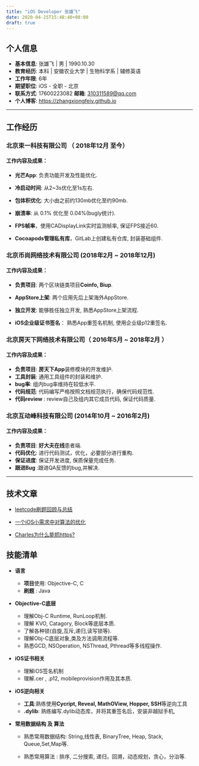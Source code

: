 ```yaml
---
title: "iOS Developer 张雄飞"
date: 2020-04-25T15:48:40+08:00
draft: true
---
```


## 个人信息

 - **基本信息**: 张雄飞 | 男 | 1990.10.30 
 - **教育经历**: 本科 | 安徽农业大学 | 生物科学系 | 辅修英语
 - **工作年限**: 6年
 - **期望职位**: iOS - 全职 - 北京
 - **联系方式**: 17600223082           **邮箱**: 310311589@qq.com
 - **个人博客**: https://zhangxiongfeiv.github.io

---

## 工作经历

### **北京束一科技有限公司** （ 2018年12月 至今）

#### 工作内容及成果：

- **光芒App**:  负责功能开发及性能优化.

- **冷启动时间**: 从2~3s优化至1s左右.

- **包体积优化**: 大小由之前约130mb优化至约90mb.

- **崩溃率**: 从 0.1% 优化至 0.04%(bugly统计).

- **FPS帧率**，使用CADisplayLink实时监测帧率, 保证FPS接近60.

- **Cocoapods管理私有库**，GitLab上创建私有仓库, 封装基础组件.

  

### 北京币尚网络技术有限公司 (2018年2月 ~ 2018年12月)

#### 工作内容及成果：

- **负责项目**: 两个区块链类项目**Coinfo, Biup**.

- **AppStore上架**: 两个应用先后上架海外AppStore.

- **独立开发**: 能够胜任独立开发, 熟悉AppStore上架流程.

- **iOS企业级证书签名**： 熟悉App重签名机制, 使用企业级p12重签名.

  


### **北京房天下网络技术有限公司**（ 2016年5月 ~ 2018年2月 ）

#### 工作内容及成果：

- **负责项目**: **房天下App**装修模块的开发维护.
- **工具封装**: 通用工具组件的封装和维护.
- **bug率**: 组内bug率维持在较低水平.
- **代码规范**: 代码编写严格按照文档规范执行，确保代码规范性.
- **代码review** : review自己及组内其它成员代码, 保证代码质量.



### **北京互动峰科技有限公司** (2014年10月 ~ 2016年2月)

#### 工作内容及成果：

- **负责项目**: **好大夫在线**患者端.
- **代码优化**: 进行代码测试，优化，必要部分进行重构.
- **保证进度**: 保证开发进度, 保质保量完成任务. 
- **跟进Bug** :跟进QA反馈的bug,并解决.

---

## 技术文章

- [leetcode刷题回顾与总结](https://zhangxiongfeiv.github.io/post/leetcode刷题回顾与总结/)

- [一个iOS小需求中对算法的优化](https://zhangxiongfeiv.github.io/post/一个ios小需求中对算法的优化/)

- [Charles为什么能抓https?](https://zhangxiongfeiv.github.io/post/charles为什么能抓https/)

## 技能清单

- **语言**
  - **项目**使用: Objective-C, C
  - **刷题** : Java
- **Objective-C底层**
  - 理解Obj-C Runtime, RunLoop机制.
  - 理解 KVO, Catagory, Block等底层本质.
  - 了解各种锁(自旋,互斥,递归,读写锁等).
  - 理解Obj-C底层对象,类及方法调用流程等.
  - 熟悉GCD, NSOperation, NSThread, Pthread等多线程操作.
- **iOS证书相关**
  
  - 理解iOS签名机制
  - 理解.cer , .p12, mobileprovision作用及其本质.
- **iOS逆向相关**
  
  - **工具**:熟练使用**Cycript, Reveal, MathOView, Hopper, SSH**等逆向工具
  - **.dylib**: 熟练编写.dylib动态库，并将其重签名后，安装非越狱手机,
- **常用数据结构 及 算法**
  
  - 熟悉常用数据结构: String,线性表, BinaryTree, Heap, Stack, Queue,Set,Map等.
  
  - 熟悉常用算法 : 排序, 二分搜索, 递归，回溯，动态规划，贪心，分治等.

